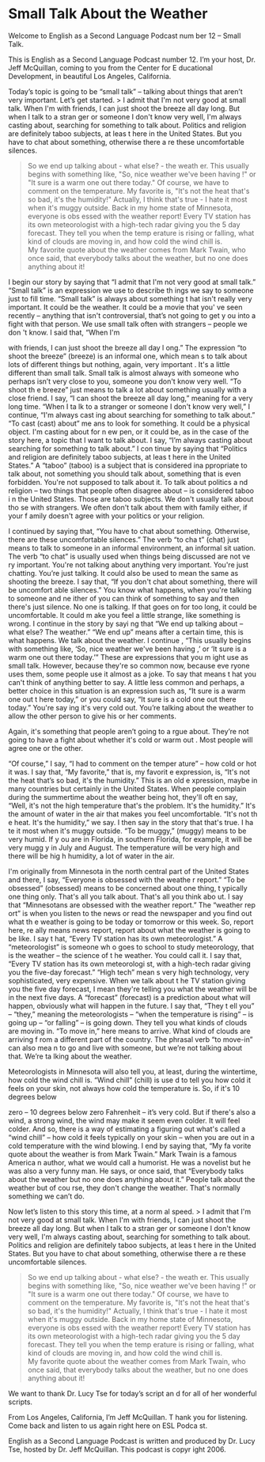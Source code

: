 # Small Talk About the Weather

Welcome to English as a Second Language Podcast num ber 12 – Small Talk. 

This is English as a Second Language Podcast number  12. I’m your host, Dr. Jeff McQuillan, coming to you from the Center for E ducational Development, in beautiful Los Angeles, California.  

Today’s topic is going to be “small talk” – talking  about things that aren’t very important. Let’s get started. > I admit that I'm not very good at small talk. When I'm with friends, I can just shoot the breeze all day long. But when I talk to a stran ger or someone I don't know very well, I'm always casting about, searching for something to talk about. Politics and religion are definitely taboo subjects, at leas t here in the United States. But you have to chat about something, otherwise there a re these uncomfortable silences.  
> So we end up talking about - what else? - the weath er. This usually begins with something like, "So, nice weather we've been having !" or "It sure is a warm one out there today." Of course, we have to comment  on the temperature. My favorite is, "It's not the heat that's so bad, it's  the humidity!" Actually, I think that's true - I hate it most when it's muggy outside. 
> Back in my home state of Minnesota, everyone is obs essed with the weather report! Every TV station has its own meteorologist with a high-tech radar giving you the 5 day forecast. They tell you when the temp erature is rising or falling, what kind of clouds are moving in, and how cold the  wind chill is.  
> My favorite quote about the weather comes from Mark  Twain, who once said, that everybody talks about the weather, but no one does anything about it!

I begin our story by saying that “I admit that I'm not very good at small talk.” “Small talk” is an expression we use to describe th ings we say to someone just to fill time. “Small talk” is always about something t hat isn't really very important. It could be the weather. It could be a movie that you' ve seen recently – anything that isn't controversial, that’s not going to get y ou into a fight with that person. We use small talk often with strangers – people we don 't know. I said that, “When I'm  

with friends, I can just shoot the breeze all day l ong.” The expression “to shoot the breeze” (breeze) is an informal one, which mean s to talk about lots of different things but nothing, again, very important . It's a little different than small talk. Small talk is almost always with someone who perhaps isn’t very close to you, someone you don't know very well. “To shoot th e breeze” just means to talk a lot about something usually with a close friend. I say, “I can shoot the breeze all day long,” meaning for a very long time. “When I ta lk to a stranger or someone I don't know very well,” I continue, “I'm always cast ing about searching for something to talk about.” “To cast (cast) about” me ans to look for something. It could be a physical object. I'm casting about for n ew pen, or it could be, as in the case of the story here, a topic that I want to talk  about. I say, “I’m always casting about searching for something to talk about.” I con tinue by saying that “Politics and religion are definitely taboo subjects, at leas t here in the United States.” A “taboo” (taboo) is a subject that is considered ina ppropriate to talk about, not something you should talk about, something that is even forbidden. You're not supposed to talk about it. To talk about politics a nd religion – two things that people often disagree about – is considered taboo i n the United States. Those are taboo subjects. We don't usually talk about tho se with strangers. We often don't talk about them with family either, if your f amily doesn't agree with your politics or your religion.  

I continued by saying that, “You have to chat about  something. Otherwise, there are these uncomfortable silences.” The verb “to cha t” (chat) just means to talk to someone in an informal environment, an informal sit uation. The verb “to chat” is usually used when things being discussed are not ve ry important. You're not talking about anything very important. You're just chatting. You’re just talking. It could also be used to mean the same as shooting the  breeze. I say that, “If you don't chat about something, there will be uncomfort able silences.” You know what happens, when you're talking to someone and ne ither of you can think of something to say and then there's just silence. No one is talking. If that goes on for too long, it could be uncomfortable. It could m ake you feel a little strange, like something is wrong. I continue in the story by sayi ng that “We end up talking about – what else? The weather.” “We end up” means after a certain time, this is what happens. We talk about the weather. I continue , “This usually begins with something like, ‘So, nice weather we've been having ,’ or ‘It sure is a warm one out there today.’” These are expressions that you m ight use as small talk. However, because they're so common now, because eve ryone uses them, some people use it almost as a joke. To say that means t hat you can't think of anything better to say. A little less common and perhaps, a better choice in this situation is an expression such as, “It sure is a warm one out t here today,” or you could say, “It sure is a cold one out there today.” You're say ing it's very cold out. You’re talking about the weather to allow the other person  to give his or her comments.  

Again, it's something that people aren’t going to a rgue about. They’re not going to have a fight about whether it's cold or warm out . Most people will agree one or the other.  

“Of course,” I say, “I had to comment on the temper ature” – how cold or hot it was. I say that, “My favorite,” that is, my favorit e expression, is, “It's not the heat that’s so bad, it's the humidity.” This is an old e xpression, maybe in many countries but certainly in the United States. When people complain during the summertime about the weather being hot, they'll oft en say, “Well, it's not the high temperature that's the problem. It's the humidity.”  It's the amount of water in the air that makes you feel uncomfortable. “It's not th e heat. It's the humidity,” we say. I then say in the story that that's true. I ha te it most when it's muggy outside. “To be muggy,” (muggy) means to be very humid. If y ou are in Florida, in southern Florida, for example, it will be very mugg y in July and August. The temperature will be very high and there will be hig h humidity, a lot of water in the air.  

I'm originally from Minnesota in the north central part of the United States and there, I say, “Everyone is obsessed with the weathe r report.” “To be obsessed” (obsessed) means to be concerned about one thing, t ypically one thing only. That's all you talk about. That's all you think abo ut. I say that “Minnesotans are obsessed with the weather report.” The “weather rep ort” is when you listen to the news or read the newspaper and you find out what th e weather is going to be today or tomorrow or this week. So, report here, re ally means news report, report about what the weather is going to be like. I say t hat, “Every TV station has its own meteorologist.” A “meteorologist” is someone wh o goes to school to study meteorology, that is the weather – the science of t he weather. You could call it. I say that, “Every TV station has its own meteorologi st, with a high-tech radar giving you the five-day forecast.” “High tech” mean s very high technology, very sophisticated, very expensive. When we talk about t he TV station giving you the five day forecast, I mean they're telling you what the weather will be in the next five days. A “forecast” (forecast) is a prediction about what will happen, obviously what will happen in the future. I say that, “They t ell you” – “they,” meaning the meteorologists – “when the temperature is rising” –  is going up – “or falling” – is going down. They tell you what kinds of clouds are moving in. “To move in,” here means to arrive. What kind of clouds are arriving f rom a different part of the country. The phrasal verb “to move-in” can also mea n to go and live with someone, but we’re not talking about that. We’re ta lking about the weather.  

Meteorologists in Minnesota will also tell you, at least, during the wintertime, how cold the wind chill is. “Wind chill” (chill) is use d to tell you how cold it feels on your skin, not always how cold the temperature is. So, if it's 10 degrees below  

zero – 10 degrees below zero Fahrenheit – it’s very  cold. But if there's also a wind, a strong wind, the wind may make it seem even  colder. It will feel colder. And so, there is a way of estimating a figuring out  what's called a “wind chill” – how cold it feels typically on your skin – when you  are out in a cold temperature with the wind blowing. I end by saying that, “My fa vorite quote about the weather is from Mark Twain.” Mark Twain is a famous America n author, what we would call a humorist. He was a novelist but he was also a very funny man. He says, or once said, that “Everybody talks about the weather but no one does anything about it.” People talk about the weather but of cou rse, they don't change the weather. That's normally something we can’t do.  

Now let’s listen to this story this time, at a norm al speed. > I admit that I'm not very good at small talk. When I'm with friends, I can just shoot the breeze all day long. But when I talk to a stran ger or someone I don't know very well, I'm always casting about, searching for something to talk about. Politics and religion are definitely taboo subjects, at leas t here in the United States. But you have to chat about something, otherwise there a re these uncomfortable silences.  
> So we end up talking about - what else? - the weath er. This usually begins with something like, "So, nice weather we've been having !" or "It sure is a warm one out there today." Of course, we have to comment  on the temperature. My favorite is, "It's not the heat that's so bad, it's  the humidity!" Actually, I think that's true - I hate it most when it's muggy outside. 
> Back in my home state of Minnesota, everyone is obs essed with the weather report! Every TV station has its own meteorologist with a high-tech radar giving you the 5 day forecast. They tell you when the temp erature is rising or falling, what kind of clouds are moving in, and how cold the  wind chill is.  
> My favorite quote about the weather comes from Mark  Twain, who once said, that everybody talks about the weather, but no one does anything about it!

We want to thank Dr. Lucy Tse for today’s script an d for all of her wonderful scripts.  

From Los Angeles, California, I’m Jeff McQuillan. T hank you for listening. Come back and listen to us again right here on ESL Podca st. 

English as a Second Language Podcast is written and  produced by Dr. Lucy Tse, hosted by Dr. Jeff McQuillan. This podcast is copyr ight 2006.

